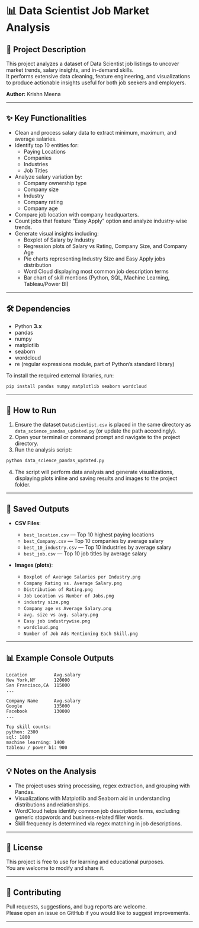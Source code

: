 # 📊 Data Scientist Job Market Analysis

## 📌 Project Description
This project analyzes a dataset of Data Scientist job listings to uncover market trends, salary insights, and in-demand skills.  
It performs extensive data cleaning, feature engineering, and visualizations to produce actionable insights useful for both job seekers and employers.

**Author:** Krishn Meena

---

## ✨ Key Functionalities
- Clean and process salary data to extract minimum, maximum, and average salaries.
- Identify top 10 entities for:
  - Paying Locations
  - Companies
  - Industries
  - Job Titles
- Analyze salary variation by:
  - Company ownership type
  - Company size
  - Industry
  - Company rating
  - Company age
- Compare job location with company headquarters.
- Count jobs that feature “Easy Apply” option and analyze industry-wise trends.
- Generate visual insights including:
  - Boxplot of Salary by Industry
  - Regression plots of Salary vs Rating, Company Size, and Company Age
  - Pie charts representing Industry Size and Easy Apply jobs distribution
  - Word Cloud displaying most common job description terms
  - Bar chart of skill mentions (Python, SQL, Machine Learning, Tableau/Power BI)

---

## 🛠️ Dependencies
- Python **3.x**
- pandas
- numpy
- matplotlib
- seaborn
- wordcloud
- re (regular expressions module, part of Python’s standard library)

To install the required external libraries, run:
```bash
pip install pandas numpy matplotlib seaborn wordcloud
```
---

## 🚀 How to Run

1. Ensure the dataset `DataScientist.csv` is placed in the same directory as `data_science_pandas_updated.py` (or update the path accordingly).
2. Open your terminal or command prompt and navigate to the project directory.
3. Run the analysis script:
```bash
python data_science_pandas_updated.py
```
4. The script will perform data analysis and generate visualizations, displaying plots inline and saving results and images to the project folder.

---

## 📂 Saved Outputs

- **CSV Files**:
  - `best_location.csv` — Top 10 highest paying locations
  - `best_Company.csv` — Top 10 companies by average salary
  - `best_10_industry.csv` — Top 10 industries by average salary
  - `best_job.csv` — Top 10 job titles by average salary

- **Images (plots)**:
  - `Boxplot of Average Salaries per Industry.png`
  - `Company Rating vs. Average Salary.png`
  - `Distribution of Rating.png`
  - `Job Location vs Number of Jobs.png`
  - `industry size.png`
  - `Company age vs Average Salary.png`
  - `avg. size vs avg. salary.png`
  - `Easy job industrywise.png`
  - `wordcloud.png`
  - `Number of Job Ads Mentioning Each Skill.png`

---

## 📊 Example Console Outputs
```text
Location          Avg.salary
New York,NY       120000
San Francisco,CA  115000
...

Company Name      Avg.salary
Google            135000
Facebook          130000
...

Top skill counts:
python: 2300
sql: 1800
machine learning: 1400
tableau / power bi: 900
```
---

## 💡 Notes on the Analysis
- The project uses string processing, regex extraction, and grouping with Pandas.
- Visualizations with Matplotlib and Seaborn aid in understanding distributions and relationships.
- WordCloud helps identify common job description terms, excluding generic stopwords and business-related filler words.
- Skill frequency is determined via regex matching in job descriptions.

---

## 📄 License
This project is free to use for learning and educational purposes.  
You are welcome to modify and share it.

---

## 🤝 Contributing
Pull requests, suggestions, and bug reports are welcome.  
Please open an issue on GitHub if you would like to suggest improvements.

---

